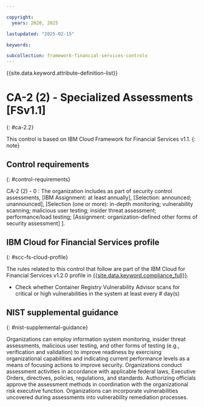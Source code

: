 ```yaml
---

copyright:
  years: 2020, 2025

lastupdated: "2025-02-15"

keywords:

subcollection: framework-financial-services-controls
---
```


{{site.data.keyword.attribute-definition-list}}

               
# CA-2 (2) - Specialized Assessments [FSv1.1]
{: #ca-2.2}

This control is based on IBM Cloud Framework for Financial Services v1.1.
{: note}


## Control requirements
{: #control-requirements}

CA-2 (2) - 0
    : The organization includes as part of security control assessments, [IBM Assignment: at least annually], [Selection: announced; unannounced], [Selection (one or more): in-depth monitoring; vulnerability scanning; malicious user testing; insider threat assessment; performance/load testing;  [Assignment: organization-defined other forms of security assessment] ].

## IBM Cloud for Financial Services profile
{: #scc-fs-cloud-profile}

The rules related to this control that follow are part of the IBM Cloud for Financial Services v1.2.0 profile in [{{site.data.keyword.compliance_full}}](/docs/security-compliance?topic=security-compliance-getting-started).

- Check whether Container Registry Vulnerability Advisor scans for critical or high vulnerabilities in the system at least every # day(s)

## NIST supplemental guidance
{: #nist-supplemental-guidance}

Organizations can employ information system monitoring, insider threat assessments, malicious user testing, and other forms of testing (e.g., verification and validation) to improve readiness by exercising organizational capabilities and indicating current performance levels as a means of focusing actions to improve security. Organizations conduct assessment activities in accordance with applicable federal laws, Executive Orders, directives, policies, regulations, and standards. Authorizing officials approve the assessment methods in coordination with the organizational risk executive function. Organizations can incorporate vulnerabilities uncovered during assessments into vulnerability remediation processes.





